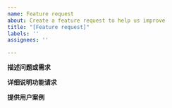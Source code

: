 ```yaml
---
name: Feature request
about: Create a feature request to help us improve
title: "[Feature request]"
labels: ''
assignees: ''

---
```


**描述问题或需求**


**详细说明功能请求**


**提供用户案例**
